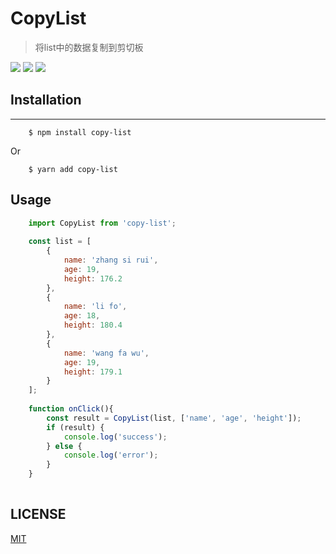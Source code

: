 # CopyList
> 将list中的数据复制到剪切板

[![](https://img.shields.io/badge/version-v0.0.2-success)](https://www.npmjs.com/package/copy-list)
[![](https://img.shields.io/badge/keywords-copy,clipboard-blue)]()
[![](https://img.shields.io/badge/license-MIT-success)]()


## Installation
-----

		$ npm install copy-list
Or

		$ yarn add copy-list

## Usage

````javascript
	import CopyList from 'copy-list';
	
	const list = [
		{
			name: 'zhang si rui',
			age: 19,
			height: 176.2
		},
		{
			name: 'li fo',
			age: 18,
			height: 180.4
		},
		{
			name: 'wang fa wu',
			age: 19,
			height: 179.1
		}
	];
	
	function onClick(){
		const result = CopyList(list, ['name', 'age', 'height']);
		if (result) {
			console.log('success');
		} else {
			console.log('error');
		}
	}
	
````

## LICENSE
[MIT](./LICENSE)
